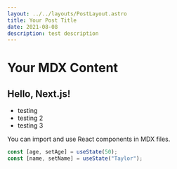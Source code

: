 ```yaml
---
layout: ../../layouts/PostLayout.astro
title: Your Post Title
date: 2021-08-08
description: test description
---
```


# Your MDX Content

## Hello, Next.js!

- testing
- testing 2
- testing 3

You can import and use React components in MDX files.

```js
const [age, setAge] = useState(50);
const [name, setName] = useState("Taylor");
```

